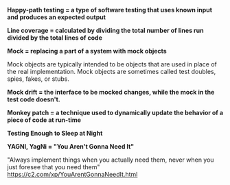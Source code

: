 **Happy-path testing = a type of software testing that uses known input and produces an expected output**

**Line coverage = calculated by dividing the total number of lines run divided by the total lines of code**

**Mock = replacing a part of a system with mock objects**

Mock objects are typically intended to be objects that are used in place of the real implementation.
Mock objects are sometimes called test doubles, spies, fakes, or stubs.

**Mock drift = the interface to be mocked changes, while the mock in the test code doesn't.**

**Monkey patch = a technique used to dynamically update the behavior of a piece of code at run-time**

**Testing Enough to Sleep at Night**

**YAGNI, YagNi = "You Aren't Gonna Need It"**

"Always implement things when you actually need them, never when you just foresee that you need them" 
https://c2.com/xp/YouArentGonnaNeedIt.html
